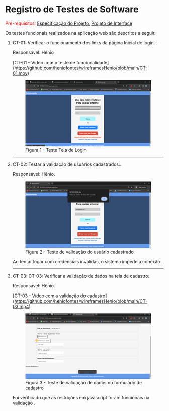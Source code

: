 # Registro de Testes de Software

<span style="color:red">Pré-requisitos: <a href="https://github.com/ICEI-PUC-Minas-PMV-ADS/pmv-ads-2023-2-e1-proj-web-t3-grupo-03/blob/main/documentos/02-Especifica%C3%A7%C3%A3o%20do%20Projeto.md"> Especificação do Projeto</a></span>, <a href="https://github.com/ICEI-PUC-Minas-PMV-ADS/pmv-ads-2023-2-e1-proj-web-t3-grupo-03/blob/main/documentos/04-Projeto%20de%20Interface.md"> Projeto de Interface</a>
 
Os testes funcionais realizados na aplicação web são descritos a seguir.

<ol>
  <li> CT-01: Verificar o funcionamento dos links da página Inicial de login.	.

  Responsável: Hênio

[CT-01 - Vídeo com o teste de funcionalidade] (https://github.com/heniofontes/wireframesHenio/blob/main/CT-01.mov)

<figure> 
  <img src="https://github.com/heniofontes/wireframesHenio/blob/main/CT-01.png">
  <figcaption> Figura 1 - Teste Tela de Login
</figure> 

 </li>
  <hr>
  
  <li> CT-02: Testar a validação de usuários cadastrados..

  Responsável: Hênio.

 

<figure> 
  <img src="https://github.com/heniofontes/wireframesHenio/blob/main/CT-02.jpg">
  <figcaption> Figura 2 - Teste de validação do usuário cadastrado 
</figure> 
 
  <p> Ao tentar logar com credenciais inválidas, o sistema impede a conexão .</p>


   </li>
  <hr>
  
  <li> CT-03: CT-03: Verificar a validação de dados na tela de cadastro.

  Responsável: Hênio.

  [CT-03 - Vídeo com a validação do cadastro] (https://github.com/heniofontes/wireframesHenio/blob/main/CT-03.mp4) 

<figure> 
  <img src="https://github.com/heniofontes/wireframesHenio/blob/main/CT-03.png">
  <figcaption> Figura 3 - Teste de validação de dados no formulário de cadastro
</figure> 
 
  <p> Foi verificado que as restrições em javascript foram funcionais na validação .</p>
